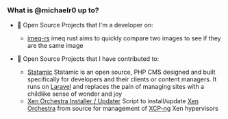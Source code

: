 ### What is @michaelr0 up to?

- 🔭 Open Source Projects that I'm a developer on:
  - [imeq-rs](https://github.com/michaelr0/imeq-rs) imeq rust aims to quickly compare two images to see if they are the same image 
  
- 👯 Open Source Projects that I have contributed to:
  - [Statamic](https://github.com/statamic/cms) Statamic is an open source, PHP CMS designed and built specifically for developers and their clients or content managers. It runs on [Laravel](https://laravel.com/) and replaces the pain of managing sites with a childlike sense of wonder and joy
  - [Xen Orchestra Installer / Updater](https://github.com/ronivay/XenOrchestraInstallerUpdater) Script to install/update [Xen Orchestra](https://xen-orchestra.com/) from source for management of [XCP-ng](https://xcp-ng.org/) Xen hypervisors
